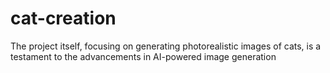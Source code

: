 # cat-creation
The project itself, focusing on generating photorealistic images of cats, is a testament to the advancements in AI-powered image generation
